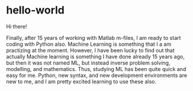 # hello-world

Hi there!

Finally, after 15 years of working with Matlab m-files, I am ready to start coding with Python also. Machine Learning is something that I a 
am practizing at the moment. However, I have been lucky to find out that actually Machine learning is something I have done already 15 
years ago, but then it was not named ML, but instead inverse problem solving, modelling, and mathematics. Thus, studying ML has been quite 
quick and easy for me. Python, new syntax, and new development environments are new to me, and I am pretty excited learning to use these 
also.
